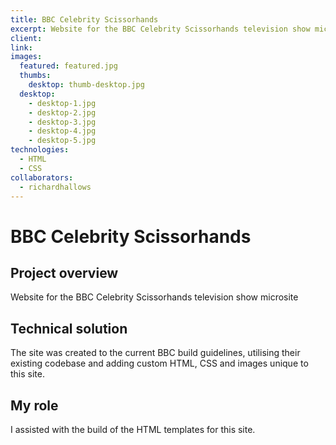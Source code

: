 ```yaml
---
title: BBC Celebrity Scissorhands
excerpt: Website for the BBC Celebrity Scissorhands television show microsite
client:
link:
images:
  featured: featured.jpg
  thumbs:
    desktop: thumb-desktop.jpg
  desktop:
    - desktop-1.jpg
    - desktop-2.jpg
    - desktop-3.jpg
    - desktop-4.jpg
    - desktop-5.jpg
technologies:
  - HTML
  - CSS
collaborators:
  - richardhallows
---
```


# BBC Celebrity Scissorhands

## Project overview

Website for the BBC Celebrity Scissorhands television show microsite

## Technical solution

The site was created to the current BBC build guidelines, utilising their existing codebase and adding custom HTML, CSS and images unique to this site.

## My role

I assisted with the build of the HTML templates for this site.
